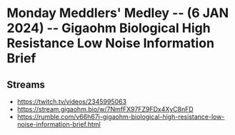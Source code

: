 # Monday Meddlers' Medley -- (6 JAN 2024) -- Gigaohm Biological High Resistance Low Noise Information Brief

## Streams
- https://twitch.tv/videos/2345995063
- https://stream.gigaohm.bio/w/7NmfFX97FZ9FDx4XyC8nFD
- https://rumble.com/v66h67j-gigaohm-biological-high-resistance-low-noise-information-brief.html

